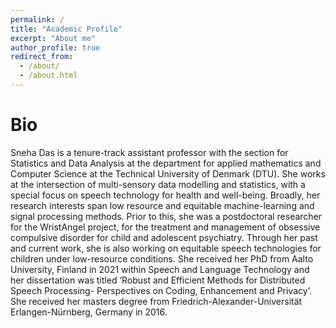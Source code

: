 ```yaml
---
permalink: /
title: "Academic Profile"
excerpt: "About me"
author_profile: true
redirect_from: 
  - /about/
  - /about.html
---
```

Bio 
======
Sneha Das is a tenure-track assistant professor with the section for Statistics and Data Analysis at the department for applied mathematics
and Computer Science at the Technical University of Denmark (DTU). She works at the intersection of multi-sensory data modelling and statistics, with a special focus on speech technology for health and well-being. Broadly, her research interests span low resource and equitable machine-learning and signal processing methods. Prior to this, she was a
postdoctoral researcher for the WristAngel project, for the treatment and management of obsessive compulsive disorder for child and adolescent psychiatry. Through her past and current work, she is also working on equitable speech technologies for children under low-resource conditions. She received her PhD from Aalto University, Finland in 2021 within Speech and Language Technology and her dissertation was titled ‘Robust and Efficient Methods for Distributed Speech Processing- Perspectives on Coding,
Enhancement and Privacy’.  She received her masters degree from Friedrich-Alexander-Universität Erlangen-Nürnberg, Germany in 2016. 

<!-- 
Research Projects and Interests
======
-->



